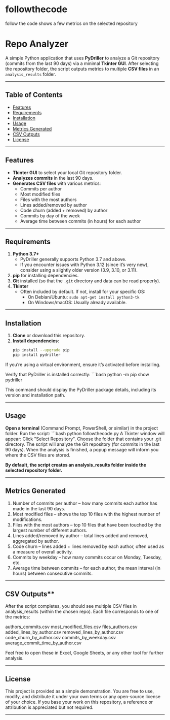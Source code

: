 # followthecode
follow the code shows a few metrics on the selected repository

# Repo Analyzer

A simple Python application that uses **PyDriller** to analyze a Git repository (commits from the last 90 days) via a minimal **Tkinter GUI**. After selecting the repository folder, the script outputs metrics to multiple **CSV files** in an `analysis_results` folder.

---

## Table of Contents

- [Features](#features)
- [Requirements](#requirements)
- [Installation](#installation)
- [Usage](#Usage)
- [Metrics Generated](#metrics-generated)
- [CSV Outputs](#csv-outputs)
- [License](#license)

---

## Features

- **Tkinter GUI** to select your local Git repository folder.
- **Analyzes commits** in the last 90 days.
- **Generates CSV files** with various metrics:
  - Commits per author  
  - Most modified files  
  - Files with the most authors  
  - Lines added/removed by author  
  - Code churn (added + removed) by author  
  - Commits by day of the week  
  - Average time between commits (in hours) for each author

---

## Requirements

1. **Python 3.7+**  
   - PyDriller generally supports Python 3.7 and above.  
   - If you encounter issues with Python 3.12 (since it’s very new), consider using a slightly older version (3.9, 3.10, or 3.11).
2. **pip** for installing dependencies.
3. **Git** installed (so that the `.git` directory and data can be read properly).
4. **Tkinter**  
   - Often included by default. If not, install for your specific OS:
     - On Debian/Ubuntu: `sudo apt-get install python3-tk`
     - On Windows/macOS: Usually already available.

---

## Installation
1. **Clone** or download this repository.
2. **Install dependencies**:
   ```bash
   pip install --upgrade pip
   pip install pydriller

If you’re using a virtual environment, ensure it’s activated before installing.

Verify that PyDriller is installed correctly:
    ```bash
    python -m pip show pydriller

This command should display the PyDriller package details, including its version and installation path.

---

## Usage
**Open a terminal** (Command Prompt, PowerShell, or similar) in the project folder.
Run the script:
    ```bash
    python followthecode.py
A Tkinter window will appear:
Click "Select Repository".
Choose the folder that contains your .git directory.
The script will analyze the Git repository (for commits in the last 90 days).
When the analysis is finished, a popup message will inform you where the CSV files are stored.

**By default, the script creates an analysis_results folder inside the selected repository folder.**

---

## Metrics Generated
1. Number of commits per author – how many commits each author has made in the last 90 days.
2. Most modified files – shows the top 10 files with the highest number of modifications.
3. Files with the most authors – top 10 files that have been touched by the largest number of different authors.
4. Lines added/removed by author – total lines added and removed, aggregated by author.
5. Code churn – lines added + lines removed by each author, often used as a measure of overall activity.
6. Commits by weekday – how many commits occur on Monday, Tuesday, etc.
7. Average time between commits – for each author, the mean interval (in hours) between consecutive commits.

---

## CSV Outputs**
After the script completes, you should see multiple CSV files in analysis_results (within the chosen repo). Each file corresponds to one of the metrics:

authors_commits.csv
most_modified_files.csv
files_authors.csv
added_lines_by_author.csv
removed_lines_by_author.csv
code_churn_by_author.csv
commits_by_weekday.csv
average_commit_time_by_author.csv

Feel free to open these in Excel, Google Sheets, or any other tool for further analysis.

---

## License
This project is provided as a simple demonstration. You are free to use, modify, and distribute it under your own terms or any open-source license of your choice. If you base your work on this repository, a reference or attribution is appreciated but not required.

---